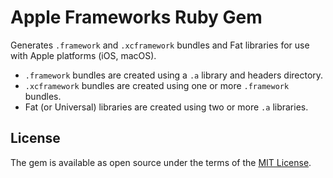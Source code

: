 # Apple Frameworks Ruby Gem

Generates `.framework` and `.xcframework` bundles and Fat libraries for use with Apple platforms (iOS, macOS).

* `.framework` bundles are created using a `.a` library and headers directory.
* `.xcframework` bundles are created using one or more `.framework` bundles.
* Fat (or Universal) libraries are created using two or more `.a` libraries.

## License

The gem is available as open source under the terms of the [MIT License](https://opensource.org/licenses/MIT).
